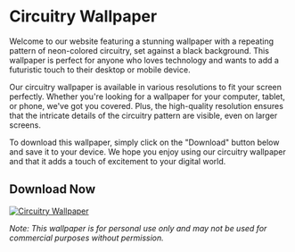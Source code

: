 <!--
Write me markdown content of website with wallpaper:

"A wallpaper with a repeating pattern of neon-colored circuitry, set against a black background."

The header of the page should not be copy of the text but rather a real content of the website which is using this wallpaper.
-->

<!--font:Montserrat-->

# Circuitry Wallpaper

Welcome to our website featuring a stunning wallpaper with a repeating pattern of neon-colored circuitry, set against a black background. This wallpaper is perfect for anyone who loves technology and wants to add a futuristic touch to their desktop or mobile device.

Our circuitry wallpaper is available in various resolutions to fit your screen perfectly. Whether you're looking for a wallpaper for your computer, tablet, or phone, we've got you covered. Plus, the high-quality resolution ensures that the intricate details of the circuitry pattern are visible, even on larger screens.

To download this wallpaper, simply click on the "Download" button below and save it to your device. We hope you enjoy using our circuitry wallpaper and that it adds a touch of excitement to your digital world.

## Download Now

[![Circuitry Wallpaper](https://example.com/circuitry-wallpaper.jpg)](https://example.com/download/circuitry-wallpaper.jpg)

_Note: This wallpaper is for personal use only and may not be used for commercial purposes without permission._
